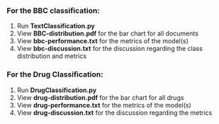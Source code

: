 ### For the BBC classification: <br/>
1. Run **TextClassification.py** <br/>
2. View **BBC-distribution.pdf** for the bar chart for all documents <br/>
3. View **bbc-performance.txt** for the metrics of the model(s) <br/>
4. View **bbc-discussion.txt** for the discussion regarding the class distribution and metrics

### For the Drug Classification: <br/>
1. Run **DrugClassification.py** <br/>
2. View **drug-distribution.pdf** for the bar chart for all drugs <br/>
3. View **drug-performance.txt** for the metrics of the model(s) <br/>
4. View **drug-discussion.txt** for the discussion regarding the metrics